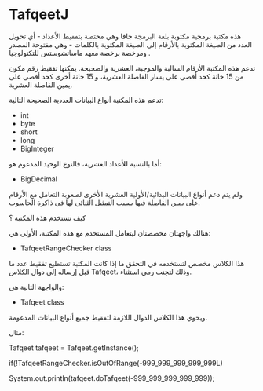 # TafqeetJ
هذه مكتبة برمجية مكتوبة بلغة البرمجة جافا وهي مختصة بتفقيط الأعداد - أي تحويل العدد من الصيغة المكتوبة بالأرقام إلى الصيغة المكتوبة بالكلمات - وهي مفتوحة المصدر ومرخصة برخصة معهد ماساتشوستس للتكنولوجيا .

تدعم هذه المكتبة الأرقام السالبة والموجبة، العشرية والصحيحة. يمكنها تفقيط رقم مكون من 15 خانة كحد أقصى على يسار الفاصلة العشرية، و 15 خانة أخرى كحد أقصى على يمين الفاصلة العشرية.

تدعم هذه المكتبة أنواع البيانات العددية الصحيحة التالية:
- int
- byte
- short
- long
- BigInteger

أما بالنسبة للأعداد العشرية، فالنوع الوحيد المدعوم هو:
- BigDecimal

ولم يتم دعم أنواع البيانات البدائية/الأولية العشرية الأخرى لصعوبة التعامل مع الأرقام على يمين الفاصلة فيها بسبب التمثيل الثنائي لها في ذاكرة الحاسوب.

كيف تستخدم هذه المكتبة ؟

هنالك واجهتان مخصصتان ليتعامل المستخدم مع هذه المكتبة، الأولى هي:
- TafqeetRangeChecker class

هذا الكلاس مخصص لتستخدمه في التحقق ما إذا كانت المكتبة تستطيع تفقيط عدد ما قبل إرساله إلى دوال الكلاس Tafqeet، وذلك لتجنب رمي استثناء.

والواجهة الثانية هي:

- Tafqeet class

ويحوي هذا الكلاس الدوال اللازمة لتفقيط جميع أنواع البيانات المدعومة.

مثال:

Tafqeet tafqeet = Tafqeet.getInstance();

if(!TafqeetRangeChecker.isOutOfRange(-999_999_999_999_999L)

  System.out.println(tafqeet.doTafqeet(-999_999_999_999_999));
